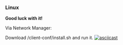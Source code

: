 ### Linux

**Good luck with it!**

Via Network Manager:

Download /client-conf/install.sh and run it.
[![asciicast](https://asciinema.org/a/hUffZnZGUnUo2ISSXyhoxSU7K.svg)](https://asciinema.org/a/hUffZnZGUnUo2ISSXyhoxSU7K)